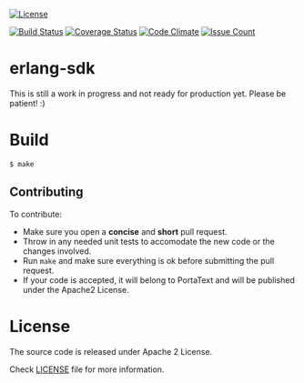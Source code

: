 [![License](http://img.shields.io/badge/license-APACHE2-blue.svg)](http://img.shields.io/badge/license-APACHE2-blue.svg)

[![Build Status](https://travis-ci.org/PortaText/erlang-sdk.svg?branch=master)](https://travis-ci.org/PortaText/erlang-sdk)
[![Coverage Status](https://coveralls.io/repos/PortaText/erlang-sdk/badge.svg?branch=master&service=github)](https://coveralls.io/github/PortaText/erlang-sdk?branch=master)
[![Code Climate](https://codeclimate.com/github/PortaText/erlang-sdk/badges/gpa.svg)](https://codeclimate.com/github/PortaText/erlang-sdk)
[![Issue Count](https://codeclimate.com/github/PortaText/erlang-sdk/badges/issue_count.svg)](https://codeclimate.com/github/PortaText/erlang-sdk)

# erlang-sdk
This is still a work in progress and not ready for production yet. Please be patient! :)

# Build


```
$ make
```

## Contributing
To contribute:
 * Make sure you open a **concise** and **short** pull request.
 * Throw in any needed unit tests to accomodate the new code or the
 changes involved.
 * Run `make` and make sure everything is ok before submitting the pull
 request.
 * If your code is accepted, it will belong to PortaText and will be published
 under the Apache2 License.

# License
The source code is released under Apache 2 License.

Check [LICENSE](https://github.com/PortaText/erlang-sdk/blob/master/LICENSE) file for more information.
